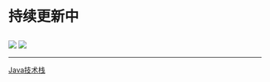 # 持续更新中
## 

<img src="https://img.shields.io/badge/公众号-我爱分享君-green"/>

<img src="[https://img.shields.io/badge/zhihu-%E7%9F%A5%E4%B9%8E-blue](https://img.shields.io/badge/zhihu-知乎-blue)"/>

------

[Java技术栈](https://lishaojie1993.gitee.io/demo/Spring.png)

